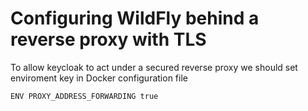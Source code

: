 # Configuring WildFly behind a reverse proxy with TLS
To allow keycloak to act under a secured reverse proxy we should set enviroment key in Docker configuration file  
```
ENV PROXY_ADDRESS_FORWARDING true
```
